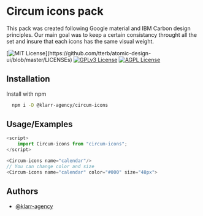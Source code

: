 # Circum icons pack

This pack was created following Google material and IBM Carbon design principles. Our main goal was to keep a certain consistancy throught all the set and insure that each icons has the same visual weight.

[![MIT License](https://img.shields.io/apm/l/atomic-design-ui.svg?)](https://github.com/tterb/atomic-design-ui/blob/master/LICENSEs)
[![GPLv3 License](https://img.shields.io/badge/License-GPL%20v3-yellow.svg)](https://opensource.org/licenses/)
[![AGPL License](https://img.shields.io/badge/license-AGPL-blue.svg)](http://www.gnu.org/licenses/agpl-3.0)

## Installation

Install with npm

```bash
  npm i -D @klarr-agency/circum-icons
```

## Usage/Examples

```javascript
<script>
    import Circum-icons from "circum-icons";
</script>

<Circum-icons name="calendar"/>
// You can change color and size
<Circum-icons name="calendar" color="#000" size="48px">
```

## Authors

-   [@klarr-agency](https://www.github.com/klarr-agency)

